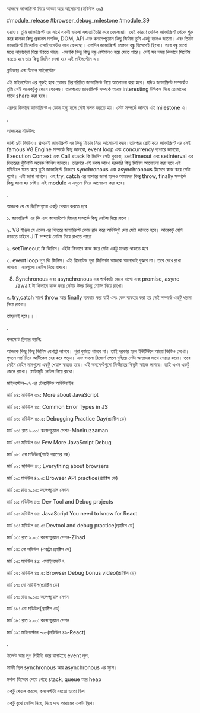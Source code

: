 আজকে জাভাস্ক্রিপ্ট নিয়ে আড্ডা আর আলোচনা (মডিউল ৩৯)



#module_release #browser_debug_milestone #module_39



ওয়াও। তুমি জাভাস্ক্রিপ্ট এর সাথে একটা ভালো সখ্যতা তৈরি করে ফেলেছো। যেই কারণে বেসিক জাভাস্ক্রিপ্ট থেকে শুরু করে হালকা কিছু প্রবলেম সলভিং, DOM, API এবং কনসেপচুয়াল কিছু জিনিস তুমি একটু হলেও জানো। এবং তিনটা জাভাস্ক্রিপ্ট রিলেটেড এসাইনমেন্টও করে ফেলছো। এতদিন জাভাস্ক্রিপ্ট তোমার বন্ধু হিসেবেই ছিলো। তবে বন্ধু মাঝে মধ্যে নাড়াচাড়া দিয়ে উঠতে পারে। এমনকি কিছু কিছু বন্ধু বেঈমানও হয়ে যেতে পারে। সেই সব সময় কিভাবে সিস্টেম করতে হবে তার কিছু জিনিস দেখা হবে এই মাইলস্টোন এ। 



ব্রাউজার এন্ড ডিবাগ মাইলস্টোন



এই মাইলস্টোন এর শুরুই হবে তোমার চিরপরিচিত জাভাস্ক্রিপ্ট নিয়ে আলোচনা করা হবে। যদিও জাভাস্ক্রিপ্ট সম্পর্কেও তুমি সেই অনেকটুকু জেনে ফেলেছ। তারপরেও জাভাস্ক্রিপ্ট সম্পর্কে আরও interesting টপিকস নিয়ে তোমাদের সাথে share করা হবে। 



এরপর কিভাবে জাভাস্ক্রিপ্ট এ কোন ইস্যু হলে সেটা সলভ করতে হয়। সেটা সম্পর্কে জানবে এই milestone এ। 



.

আজকের মডিউল:



জাস্ট ৯টা ভিডিও। প্রথমেই জাভাস্ক্রিপ্ট এর কিছু ফিচার নিয়ে আলোচনা করব।তারপরে ছোট করে জাভাস্ক্রিপ্ট এর সেই famous V8 Engine সম্পর্কে কিছু জানবো, event loop এবং concurrency ব্যপারে জানবো, Execution Context এবং Call stack কি জিনিস সেটা বুঝবো, setTimeout এবং setInterval এর ভিতরের খুঁটিনাটি অনেক জিনিস জানবে। তারপরে এই রকম আরও দরকারি কিছু জিনিস আলোচনা করা হবে এই মডিউলে যাতে করে তুমি জাভাস্ক্রিপ্ট কিভাবে synchronous এবং asynchronous হিসেবে কাজ করে সেটা বুঝো। এটা জানা লাগবে। ওহ try, catch এর ব্যপারে জানা হলেও আমাদের কিন্তু throw, finally সম্পর্কে কিছু জানা হয় নেই। এই module এ এগুলো নিয়ে আলোচনা করা হবে।

.

আজকে যে যে জিনিসগুলো একটু খেয়াল করতে হবে 



১. জাভাক্রিপ্ট এর কি এবং জাভাক্রিপ্ট ফিচার সম্পর্কে কিছু নোটস নিয়ে রাখো।



২. V8 ইঞ্জিন যে ক্রোম এর ভিতরে জাভাক্রিপ্ট কোড রান করে আউটপুট দেয় সেটা জানতে হবে। আরেকটু বেশি জানতে চাইলে JIT সম্পর্কে নোটস নিয়ে রাখতে পারো

 

২. setTimeout কি জিনিস। এইটা কিভাবে কাজ করে সেটা একটু মাথায় থাকতে হবে 



৩. event loop লুপ কি জিনিস। এই রিলেটেড পুরা জিনিসটা আজকে অনেকেই বুঝবে না। তবে দেখে রাখা লাগবে। নামগুলো নোটস নিয়ে রাখবে। 



8. Synchronous এবং asynchronous এর পার্থক্যটা জেনে রাখো এবং promise, async /await টা কিভাবে কাজ করে সেটার উপর কিছু নোটস নিয়ে রাখো।



৫. try,catch সাথে throw আর finally ব্যবহার করা যাই এবং কেন ব্যবহার করা হয় সেই সম্পর্কে একটু ধারনা নিয়ে রাখো।



তাহলেই হবে।।।

.

কনসেপ্ট ক্লিয়ার হয়নি: 



আজকে কিছু কিছু জিনিস বেখাপ্পা লাগবে। পুরা বুঝতে পারবে না। তাই দরকার হলে ইউটিউবে আরো ভিডিও দেখো। গুগলে সার্চ দিয়ে আর্টিকেল বের করে পড়ো। এবং ভালো রিসোর্স পেলে গুছিয়ে সেটা অন্যদের সাথে শেয়ার করো। তবে মেইন মেইন নামগুলো একটু খেয়াল করতে হবে। এই কনসেপ্টগুলো ফিউচারে কিছুটা কাজে লাগবে। তাই এখন একটু জেনে রাখো। মোটামুটি নোটস নিয়ে রাখো। 



মাইলস্টোন-০৭ এর টেনটেটিভ আউটলাইন

মার্চ ০৪: মডিউল ৩৯: More about JavaScript

মার্চ ০৫: মডিউল ৪০: Common Error Types in JS

মার্চ ০৬: মডিউল ৪০.৫: Debugging Practice Day(প্র্যাক্টিস ডে)

মার্চ ০৬: রাত ৯.০০: কন্সেপচুয়াল সেশন-Moniruzzaman



মার্চ ০৭: মডিউল ৪১: Few More JavaScript Debug

মার্চ ০৮: নো মডিউল(শবই বরাতের বন্ধ)

মার্চ ০৯: মডিউল ৪২: Everything about browsers 

মার্চ ১০: মডিউল ৪২.৫: Browser API practice(প্র্যাক্টিস ডে)

মার্চ ১০: রাত ৯.০০: কন্সেপচুয়াল সেশন



মার্চ ১১: মডিউল ৪৩: Dev Tool and Debug projects 

মার্চ ১২: মডিউল ৪৪: JavaScript You need to know for React

মার্চ ১৩: মডিউল ৪৪.৫: Devtool and debug practice(প্র্যাক্টিস ডে)

মার্চ ১৩: রাত ৯.০০: কন্সেপচুয়াল সেশন-Zihad



মার্চ ১৪: নো মডিউল (এক্সট্রা প্র্যাক্টিস ডে)

মার্চ ১৫: মডিউল ৪৫: এসাইনমেন্ট ৭

মার্চ ১৬: মডিউল ৪৫.৫: Browser Debug bonus video(প্র্যাক্টিস ডে)



মার্চ ১৭: নো মডিউল(প্র্যাক্টিস ডে)

মার্চ ১৭: রাত ৯.০০: কন্সেপচুয়াল সেশন

মার্চ ১৮: নো মডিউল(প্র্যাক্টিস ডে)

মার্চ ১৮: রাত ৯.০০: কন্সেপচুয়াল সেশন

মার্চ ১৯: মাইলস্টোন -০৮(মডিউল ৪৬-React)



.



ইভেন্ট আর লুপ পিরীতি করে বানাইছে event লুপ, 

সাক্ষী ছিল synchronous আর asynchronous এর স্যুপ। 

মশলা হিসেবে পেয়ে গেছে stack, queue আর heap

একটু খেয়াল করলে, কনসেপ্টটা নয়তো ওতো ডিপ 

একটু বুঝে নোটস নিয়ে, দিয়ে দাও আরামের একটা স্লিপ। 

